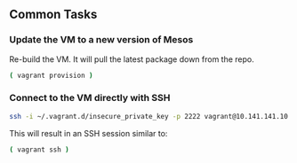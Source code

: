 ## Common Tasks

### Update the VM to a new version of Mesos

Re-build the VM. It will pull the latest package down from the repo.

```bash
( vagrant provision )
```

### Connect to the VM directly with SSH
```bash
ssh -i ~/.vagrant.d/insecure_private_key -p 2222 vagrant@10.141.141.10
```

This will result in an SSH session similar to:
```bash
( vagrant ssh )
```

[15]: config.md "Configuration"
